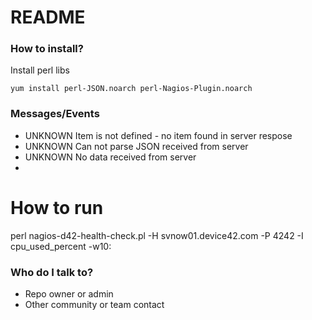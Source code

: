 # README #

### How to install? ###

Install perl libs

`yum install perl-JSON.noarch perl-Nagios-Plugin.noarch`

### Messages/Events ###
* UNKNOWN Item is not defined - no item found in server respose
* UNKNOWN Can not parse JSON received from server
* UNKNOWN No data received from server
* 

# How to run
perl nagios-d42-health-check.pl -H svnow01.device42.com -P 4242 -I cpu_used_percent -w10:


### Who do I talk to? ###

* Repo owner or admin
* Other community or team contact